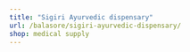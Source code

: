 ```yaml
---
title: "Sigiri Ayurvedic dispensary"
url: /balasore/sigiri-ayurvedic-dispensary/
shop: medical supply
---
```

